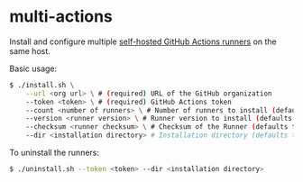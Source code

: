# multi-actions

Install and configure multiple
[self-hosted GitHub Actions runners](https://docs.github.com/en/actions/hosting-your-own-runners)
on the same host.

Basic usage:

```bash
$ ./install.sh \
    --url <org url> \ # (required) URL of the GitHub organization
    --token <token> \ # (required) GitHub Actions token
    --count <number of runners> \ # Number of runners to install (defaults to number of cores)
    --version <runner version> \ # Runner version to install (defaults to 2.291.1)
    --checksum <runner checksum> \ # Checksum of the Runner (defaults to checksum for 2.291.1)
    --dir <installation directory> # Installation directory (defaults to /home/ubuntu/github)
```

To uninstall the runners:

```bash
$ ./uninstall.sh --token <token> --dir <installation directory>
```
